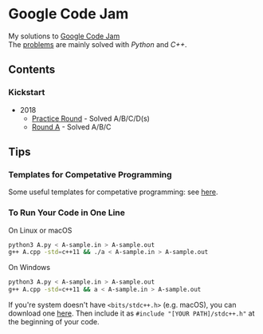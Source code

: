 # Google Code Jam

My solutions to [Google Code Jam](https://code.google.com/codejam)  
The [problems](https://code.google.com/codejam/past-contests) are mainly solved with *Python* and *C++*.


## Contents


### Kickstart

* 2018
   * [Practice Round](https://codejam.withgoogle.com/codejam/contest/4374486/dashboard) - Solved A/B/C/D(s)
   * [Round A](https://codejam.withgoogle.com/codejam/contest/9234486/dashboard) - Solved A/B/C


## Tips


### Templates for Competative Programming

Some useful templates for competative programming: see [here](https://github.com/elvisyjlin/google-code-jam/blob/master/2018/Templates).


### To Run Your Code in One Line

On Linux or macOS

```bash
python3 A.py < A-sample.in > A-sample.out
g++ A.cpp -std=c++11 && ./a < A-sample.in > A-sample.out
```

On Windows

```bash
python3 A.py < A-sample.in > A-sample.out
g++ A.cpp -std=c++11 && a < A-sample.in > A-sample.out
```

If you're system doesn't have `<bits/stdc++.h>` (e.g. macOS), you can download one 
[here](https://gist.github.com/elvisyjlin/06b8125d81dc213a2c37e5cdebc18bf3). 
Then include it as `#include "[YOUR PATH]/stdc++.h"` at the beginning of your code.